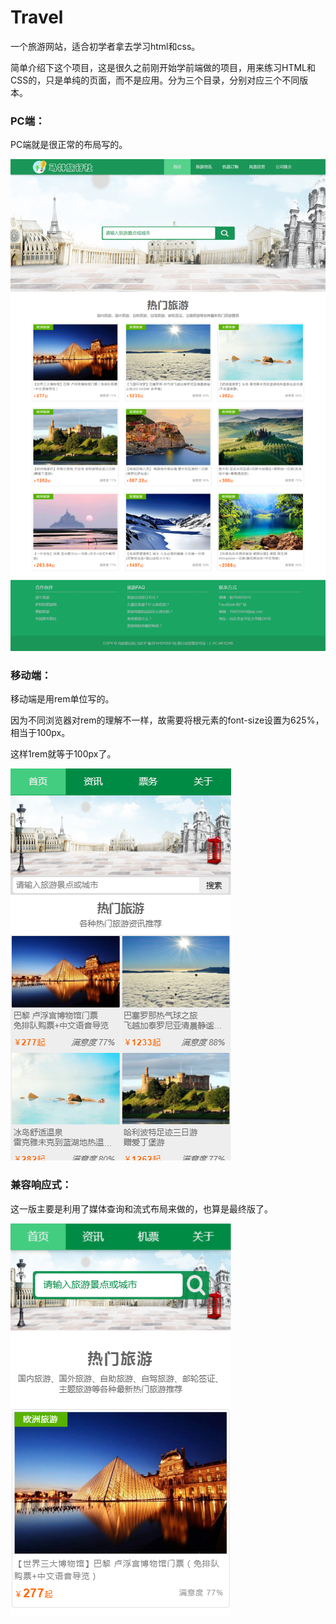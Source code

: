 # Travel
一个旅游网站，适合初学者拿去学习html和css。

简单介绍下这个项目，这是很久之前刚开始学前端做的项目，用来练习HTML和CSS的，只是单纯的页面，而不是应用。分为三个目录，分别对应三个不同版本。

### PC端：

PC端就是很正常的布局写的。

![2018-07-24_133706](https://github.com/14glwu/Travel/blob/master/img-readme/pc-index.png)



### 移动端：

移动端是用rem单位写的。

因为不同浏览器对rem的理解不一样，故需要将根元素的font-size设置为625%，相当于100px。

这样1rem就等于100px了。

 ![2018-07-24_140834](https://github.com/14glwu/Travel/blob/master/img-readme/mobile-index.png)



### 兼容响应式：

这一版主要是利用了媒体查询和流式布局来做的，也算是最终版了。

![2018-07-24_140724](https://github.com/14glwu/Travel/blob/master/img-readme/compat-index.png)

